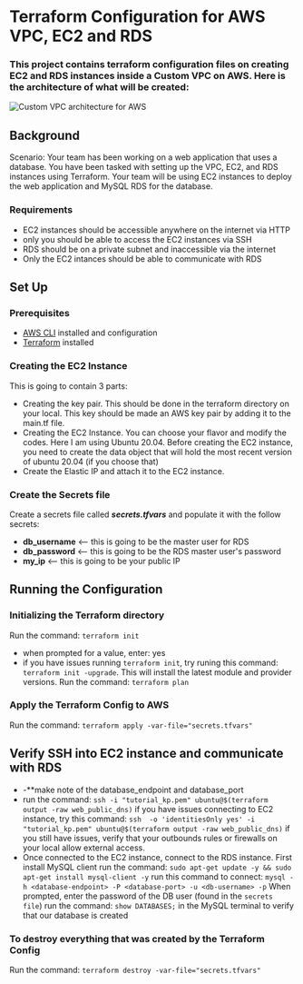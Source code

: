 # Terraform Configuration for AWS VPC, EC2 and RDS

### This project contains terraform configuration files on creating EC2 and RDS instances inside a Custom VPC on AWS. Here is the architecture of what will be created:

![Custom VPC architecture for AWS](https://miro.medium.com/max/700/1*Oxp7FZT4Z9RWqpnJn-hHqw.png)

## Background
Scenario: Your team has been working on a web application that uses a database. You have been tasked with setting up the VPC, EC2, and RDS instances using Terraform. Your team will be using EC2 instances to deploy the web application and MySQL RDS for the database.
### Requirements
- EC2 instances should be accessible anywhere on the internet via HTTP
- only you should  be able to access the EC2 instances via SSH
- RDS should be on a private subnet and inaccessible via the internet
- Only the EC2 intances should be able to communicate with RDS
## Set Up
### Prerequisites
- [AWS CLI](https://docs.aws.amazon.com/cli/latest/userguide/getting-started-install.html) installed and configuration
- [Terraform](https://www.terraform.io/downloads) installed

### Creating the EC2 Instance
This is going to contain 3 parts:
- Creating the key pair. This should be done in the terraform directory on your local. 
  This key should  be made an AWS key pair by adding it to the main.tf file.
- Creating the EC2 Instance. You can choose your flavor and modify the codes. Here I am 
  using Ubuntu 20.04. Before creating the EC2 instance, you need to create the data object that
  will hold the most recent version of ubuntu 20.04 (if you choose that)
- Create the Elastic IP and attach it to the EC2 instance.
### Create the Secrets file
Create a secrets file called ***secrets.tfvars*** and populate it with the follow secrets:
  - **db_username** <-- this is going to be the master user for RDS
  - **db_password** <-- this is going to be the RDS master user's password
  - **my_ip** <-- this is going to be your public IP

## Running the Configuration
### Initializing the Terraform directory
Run the command: `terraform init`
- when prompted for a value, enter: yes
- if you have issues running `terraform init`, try runing this command:
  `terraform init -upgrade`. This will install the latest module and provider versions.
Run the command: `terraform plan`
### Apply the Terraform Config to AWS
Run the command: `terraform apply -var-file="secrets.tfvars"`

## Verify SSH into EC2 instance and communicate with RDS
- -**make note of the database_endpoint and database_port
- run the command: `ssh -i "tutorial_kp.pem" ubuntu@$(terraform output -raw web_public_dns)`
  if you have issues connecting to EC2 instance, try this command:
  `ssh  -o 'identitiesOnly yes' -i "tutorial_kp.pem" ubuntu@$(terraform output -raw web_public_dns)`
  if you still have issues, verify that your outbounds rules or firewalls on your local allow external access.
- Once connected to the EC2 instance, connect to the RDS instance. First install MySQL client
  run the command: `sudo apt-get update -y && sudo apt-get install mysql-client -y`
  run this command to connect: `mysql -h <database-endpoint> -P <database-port> -u <db-username> -p`
  When prompted, enter the password of the DB user (found in the `secrets file`)
  run the command: `show DATABASES;` in the MySQL terminal to verify that our database is created
### To destroy everything that was created by the Terraform Config
Run the command: `terraform destroy -var-file="secrets.tfvars"`
